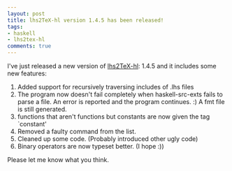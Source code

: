 ```yaml
---
layout: post
title: lhs2TeX-hl version 1.4.5 has been released!
tags:
- haskell
- lhs2tex-hl
comments: true
---
```

I've just released a new version of <a href="http://alessandrovermeulen.me/projects/lhs2texhl/" title="lhs2TeX HighLighter ">lhs2TeX-hl</a>: 1.4.5 and it includes some new features:

<ol>
	<li>Added support for recursively traversing includes of .lhs files</li>
	<li>The program now doesn't fail completely when haskell-src-exts fails to parse
    a file. An error is reported and the program continues. :) A fmt file is
    still generated.</li>
	<li>functions that aren't functions but constants are now given the tag `constant'</li>
	<li>Removed a faulty command from the list.</li>
	<li>Cleaned up some code. (Probably introduced other ugly code) </li>
	<li>Binary operators are now typeset better. (I hope :))</li>
</ol>

Please let me know what you think.
